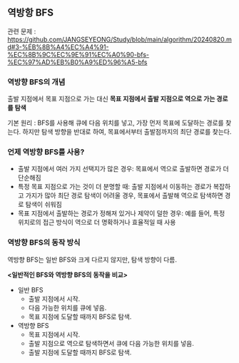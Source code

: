 ## 역방항 BFS

관련 문제 : https://github.com/JANGSEYEONG/Study/blob/main/algorithm/20240820.md#3-%EB%8B%A4%EC%A4%91-%EC%8B%9C%EC%9E%91%EC%A0%90-bfs-%EC%97%AD%EB%B0%A9%ED%96%A5-bfs

### 역방향 BFS의 개념

출발 지점에서 목표 지점으로 가는 대신 **목표 지점에서 출발 지점으로 역으로 가는 경로를 탐색**

기본 원리 : BFS를 사용해 큐에 다음 위치를 넣고, 가장 먼저 목표에 도달하는 경로를 찾는다.
하지만 탐색 방향을 반대로 하여, 목표에서부터 출발점까지의 최단 경로를 찾는다.

### 언제 역방향 BFS를 사용?

- 출발 지점에서 여러 가지 선택지가 많은 경우: 목표에서 역으로 출발하면 경로가 더 단순해짐
- 특정 목표 지점으로 가는 것이 더 분명할 때: 출발 지점에서 이동하는 경로가 복잡하고 가지가 많아 최단 경로 탐색이 어려울 경우, 목표에서 출발해 역으로 탐색하면 경로 탐색이 쉬워짐
- 목표 지점에서 출발하는 경로가 정해져 있거나 제약이 덜한 경우: 예를 들어, 특정 위치로의 접근 방식이 역으로 더 명확하거나 효율적일 때 사용

### 역방향 BFS의 동작 방식

역방향 BFS는 일반 BFS와 크게 다르지 않지만, 탐색 방향이 다름.

**<일반적인 BFS와 역방향 BFS의 동작을 비교>**

- 일반 BFS
  - 출발 지점에서 시작.
  - 다음 가능한 위치를 큐에 넣음.
  - 목표 지점에 도달할 때까지 BFS로 탐색.
- 역방향 BFS
  - 목표 지점에서 시작.
  - 출발 지점으로 역으로 탐색하면서 큐에 다음 가능한 위치를 넣음.
  - 출발 지점에 도달할 때까지 BFS로 탐색.
